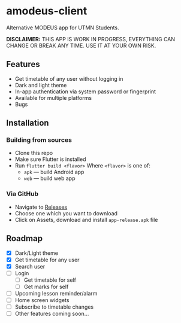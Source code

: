 # amodeus-client

Alternative MODEUS app for UTMN Students.

**DISCLAIMER:** THIS APP IS WORK IN PROGRESS, EVERYTHING CAN CHANGE OR BREAK ANY TIME. USE IT AT
YOUR OWN RISK.

## Features

- Get timetable of any user without logging in
- Dark and light theme
- In-app authentication via system password or fingerprint
- Available for multiple platforms
- Bugs

## Installation

### Building from sources

- Clone this repo
- Make sure Flutter is installed
- Run `flutter build <flavor>`
  Where `<flavor>` is one of:
  - `apk` — build Android app
  - `web` — build web app

### Via GitHub

- Navigate to [Releases](https://github.com/evgfilim1/amodeus-client/releases/)
- Choose one which you want to download
- Click on Assets, download and install `app-release.apk` file

## Roadmap

- [x] Dark/Light theme
- [x] Get timetable for any user
- [x] Search user
- [ ] Login
  - [ ] Get timetable for self
  - [ ] Get marks for self
- [ ] Upcoming lesson reminder/alarm
- [ ] Home screen widgets
- [ ] Subscribe to timetable changes
- [ ] Other features coming soon...
